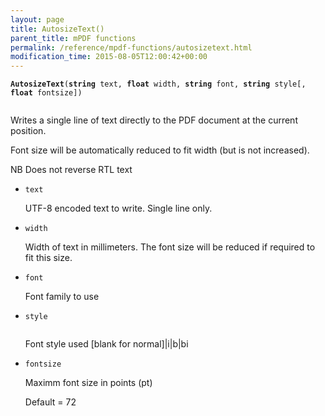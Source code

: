 ```yaml
---
layout: page
title: AutosizeText()
parent_title: mPDF functions
permalink: /reference/mpdf-functions/autosizetext.html
modification_time: 2015-08-05T12:00:42+00:00
---
```




<p><code><b>AutosizeText</b>(<b>string</b> text, <b>float</b> width, <b>string</b> font, <b>string</b> style[, <b>float</b> fontsize])

</code> Writes a single line of text directly to the PDF document at the current position.

Font size will be automatically reduced to fit width (but is not increased).

NB Does not reverse RTL text</p>
<ul>
<li><code>text</code>

UTF-8 encoded text to write. Single line only.</li>
<li><code>width</code>

Width of text in millimeters. The font size will be reduced if required to fit this size.</li>
<li><code>font</code>

Font family to use</li>
<li><code>style

</code>Font style used [blank for normal]|i|b|bi</li>
<li><code>fontsize</code>

Maximm font size in points (pt)

Default = 72</li>
</ul>
